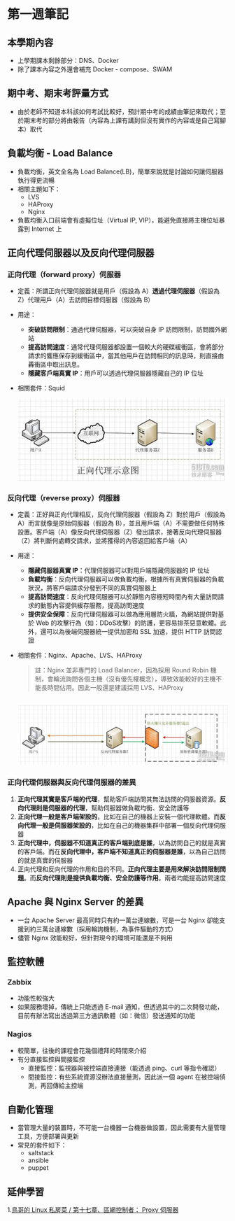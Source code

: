 # 第一週筆記
## 本學期內容
* 上學期課本剩餘部分：DNS、Docker
* 除了課本內容之外還會補充 Docker - compose、SWAM

## 期中考、期末考評量方式
* 由於老師不知道本科該如何考試比較好，預計期中考的成績由筆記來取代；至於期末考的部分將由報告（內容為上課有講到但沒有實作的內容或是自己寫腳本）取代

## 負載均衡 - Load Balance
* 負載均衡，英文全名為 Load Balance(LB)，簡單來說就是討論如何讓伺服器執行得更流暢
* 相關主題如下：
    * LVS
    * HAProxy
    * Nginx
* 負載均衡入口前端會有虛擬位址（Virtual IP, VIP），能避免直接將主機位址暴露到 Internet 上

## 正向代理伺服器以及反向代理伺服器
### 正向代理（forward proxy）伺服器
* 定義：所謂正向代理伺服器就是用戶（假設為 A）**透過代理伺服器**（假設為 Z）代理用戶（A）去訪問目標伺服器（假設為 B）
* 用途：
    * **突破訪問限制**：通過代理伺服器，可以突破自身 IP 訪問限制，訪問國外網站
    * **提高訪問速度**：通常代理伺服器都設置一個較大的硬碟緩衝區，會將部分請求的響應保存到緩衝區中，當其他用戶在訪問相同的訊息時，則直接由轟衝區中取出訊息。
    * **隱藏客戶端真實 IP**：用戶可以透過代理伺服器隱藏自己的 IP 位址
* 相關套件：Squid<br>

    <img src="Week1\forward_proxy.jpg" width="550px" /> 

### 反向代理（reverse proxy）伺服器
* 定義：正好與正向代理相反，反向代理伺服器（假設為 Z）對於用戶（假設為 A）而言就像是原始伺服器（假設為 B），並且用戶端（A）不需要做任何特殊設置。客戶端（A）像反向代理伺服器（Z）發出請求，接著反向代理伺服器（Z）將判斷何處轉交請求，並將獲得的內容返回給客戶端（A）
* 用途：
    * **隱藏伺服器真實 IP**：代理伺服器可以對用戶端隱藏伺服器的 IP 位址
    * **負載均衡**：反向代理伺服器可以做負載均衡，根據所有真實伺服器的負載狀況，將客戶端請求分發到不同的真實伺服器上
    * **提高訪問速度**：反向代理伺服器可以於靜態內容極短時間內有大量訪問請求的動態內容提供緩存服務，提高訪問速度
    * **提供安全保障**：反向代理伺服器可以做為應用層防火牆，為網站提供對基於 Web 的攻擊行為（如：DDoS攻擊）的防護，更容易排茶惡意軟體。此外，還可以為後端伺服器統一提供加密和 SSL 加速，提供 HTTP 訪問認證
* 相關套件：Nginx、Apache、LVS、HAProxy
    > 註：Nginx 並非專門的 Load Balancer，因為採用 Round Robin 機制，會輪流詢問各個主機（沒有優先權概念），導致效能較好的主機不能長時間佔用。因此一般還是建議採用 LVS、HAProxy
    <br>

    <img src="Week1\reverse_proxy.jpg" width="550px" /> 

### 正向代理伺服器與反向代理伺服器的差異
1. **正向代理其實是客戶端的代理**，幫助客戶端訪問其無法訪問的伺服器資源。**反向代理則是伺服器的代理**，幫助伺服器做負載均衡、安全防護等
2. **正向代理一般是客戶端架設的**，比如在自己的機器上安裝一個代理軟體。而**反向代理一般是伺服器架設的**，比如在自己的機器集群中部署一個反向代理伺服器
3. **正向代理中，伺服器不知道真正的客戶端到底是誰**，以為訪問自己的就是真實的客戶端。而在**反向代理中，客戶端不知道真正的伺服器是誰**，以為自己訪問的就是真實的伺服器
4. 正向代理和反向代理的作用和目的不同。**正向代理主要是用來解決訪問限制問題**。而**反向代理則是提供負載均衡、安全防護等作用**。兩者均能提高訪問速度

## Apache 與 Nginx Server 的差異
* 一台 Apache Server 最高同時只有約一萬台連線數，可是一台 Nginx 卻能支援到約三萬台連線數（採用輪詢機制，為事件驅動的方式）
* 儘管 Nginx 效能較好，但針對現今的環境可能還是不夠用

## 監控軟體
### Zabbix
* 功能性較強大
* 如果服務壞掉，傳統上只能透過 E-mail 通知，但透過其中的二次開發功能，目前有辦法寫出透過第三方通訊軟體（如：微信）發送通知的功能

### Nagios
* 較簡單，往後的課程會花幾個禮拜的時間來介紹
* 有分直接監控與間接監控
    * 直接監控：監視器與被控端直接連接（能透過 ping、curl 等指令確認）
    * 間接監控：有些系統資源沒辦法直接量測，因此派一個 agent 在被控端偵測，再回傳給主控端

## 自動化管理
* 當管理大量的裝置時，不可能一台機器一台機器做設置，因此需要有大量管理工具，方便部署與更新
* 常見的套件如下：
    * saltstack
    * ansible
    * puppet

## 延伸學習
1.[鳥哥的 Linux 私房菜 / 第十七章、區網控制者： Proxy 伺服器](http://linux.vbird.org/linux_server/0420squid.php)